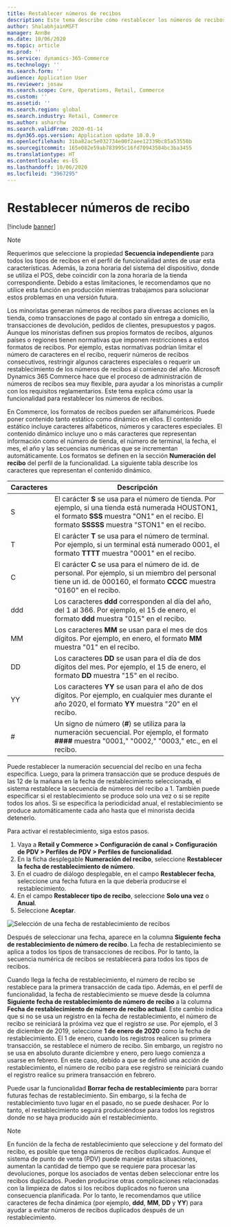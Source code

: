 ```yaml
---
title: Restablecer números de recibos
description: Este tema describe cómo restablecer los números de recibos que se utilizan para diversas acciones en una fecha deseada (por ejemplo, el ejercicio o el año natural).
author: ShalabhjainMSFT
manager: AnnBe
ms.date: 10/06/2020
ms.topic: article
ms.prod: ''
ms.service: dynamics-365-Commerce
ms.technology: ''
ms.search.form: ''
audience: Application User
ms.reviewer: josaw
ms.search.scope: Core, Operations, Retail, Commerce
ms.custom: ''
ms.assetid: ''
ms.search.region: global
ms.search.industry: Retail, Commerce
ms.author: asharchw
ms.search.validFrom: 2020-01-14
ms.dyn365.ops.version: Application update 10.0.9
ms.openlocfilehash: 31ba82ac5e032734e00f2aee12339bc85a53550b
ms.sourcegitcommit: 165e082e59ab783995c16fd70943584bc3ba3455
ms.translationtype: HT
ms.contentlocale: es-ES
ms.lasthandoff: 10/06/2020
ms.locfileid: "3967295"
---
```

# <a name="reset-receipt-numbers"></a>Restablecer números de recibo 

[!include [banner](includes/banner.md)]

> [!NOTE]
> Requerimos que seleccione la propiedad **Secuencia independiente** para todos los tipos de recibos en el perfil de funcionalidad antes de usar esta características. Además, la zona horaria del sistema del dispositivo, donde se utiliza el POS, debe coincidir con la zona horaria de la tienda correspondiente. Debido a estas limitaciones, le recomendamos que no utilice esta función en producción mientras trabajamos para solucionar estos problemas en una versión futura. 

Los minoristas generan números de recibos para diversas acciones en la tienda, como transacciones de pago al contado sin entrega a domicilio, transacciones de devolución, pedidos de clientes, presupuestos y pagos. Aunque los minoristas definen sus propios formatos de recibos, algunos países o regiones tienen normativas que imponen restricciones a estos formatos de recibos. Por ejemplo, estas normativas podrían limitar el número de caracteres en el recibo, requerir números de recibos consecutivos, restringir algunos caracteres especiales o requerir un restablecimiento de los números de recibos al comienzo del año. Microsoft Dynamics 365 Commerce hace que el proceso de administración de números de recibos sea muy flexible, para ayudar a los minoristas a cumplir con los requisitos reglamentarios. Este tema explica cómo usar la funcionalidad para restablecer los números de recibos.

En Commerce, los formatos de recibos pueden ser alfanuméricos. Puede poner contenido tanto estático como dinámico en ellos. El contenido estático incluye caracteres alfabéticos, números y caracteres especiales. El contenido dinámico incluye uno o más caracteres que representan información como el número de tienda, el número de terminal, la fecha, el mes, el año y las secuencias numéricas que se incrementan automáticamente. Los formatos se definen en la sección **Numeración del recibo** del perfil de la funcionalidad. La siguiente tabla describe los caracteres que representan el contenido dinámico.

| Caracteres | Descripción |
|------------|-------------|
| S          | El carácter **S** se usa para el número de tienda. Por ejemplo, si una tienda está numerada HOUSTON1, el formato **SSS** muestra "ON1" en el recibo. El formato **SSSSS** muestra "STON1" en el recibo. |
| T          | El carácter **T** se usa para el número de terminal. Por ejemplo, si un terminal está numerado 0001, el formato **TTTT** muestra "0001" en el recibo. |
| C          | El carácter **C** se usa para el número de id. de personal. Por ejemplo, si un miembro del personal tiene un id. de 000160, el formato **CCCC** muestra "0160" en el recibo. |
| ddd        | Los caracteres **ddd** corresponden al día del año, del 1 al 366. Por ejemplo, el 15 de enero, el formato **ddd** muestra "015" en el recibo. |
| MM         | Los caracteres **MM** se usan para el mes de dos dígitos. Por ejemplo, en enero, el formato **MM** muestra "01" en el recibo. |
| DD         | Los caracteres **DD** se usan para el día de dos dígitos del mes. Por ejemplo, el 15 de enero, el formato **DD** muestra "15" en el recibo. |
| YY         | Los caracteres **YY** se usan para el año de dos dígitos. Por ejemplo, en cualquier mes durante el año 2020, el formato **YY** muestra "20" en el recibo. |
| \#         | Un signo de número (**\#**) se utiliza para la numeración secuencial. Por ejemplo, el formato **####** muestra "0001," "0002," "0003," etc., en el recibo. |

Puede restablecer la numeración secuencial del recibo en una fecha específica. Luego, para la primera transacción que se produce después de las 12 de la mañana en la fecha de restablecimiento seleccionada, el sistema restablece la secuencia de números del recibo a 1. También puede especificar si el restablecimiento se produce solo una vez o si se repite todos los años. Si se especifica la periodicidad anual, el restablecimiento se produce automáticamente cada año hasta que el minorista decida detenerlo. 

Para activar el restablecimiento, siga estos pasos.

1. Vaya a **Retail y Commerce \> Configuración de canal \> Configuración de PDV \> Perfiles de PDV \> Perfiles de funcionalidad**.
1. En la ficha desplegable **Numeración del recibo**, seleccione **Restablecer la fecha de restablecimiento de número**.
1. En el cuadro de diálogo desplegable, en el campo **Restablecer fecha**, seleccione una fecha futura en la que debería producirse el restablecimiento.
1. En el campo **Restablecer tipo de recibo**, seleccione **Solo una vez** o **Anual**.
1. Seleccione **Aceptar**.

![Selección de una fecha de restablecimiento de recibos](media/Enable_receipt_reset.png "Selección de una fecha de restablecimiento de recibos")

Después de seleccionar una fecha, aparece en la columna **Siguiente fecha de restablecimiento de número de recibo**. La fecha de restablecimiento se aplica a todos los tipos de transacciones de recibos. Por lo tanto, la secuencia numérica de recibos se restablecerá para todos los tipos de recibos.

Cuando llega la fecha de restablecimiento, el número de recibo se restablece para la primera transacción de cada tipo. Además, en el perfil de funcionalidad, la fecha de restablecimiento se mueve desde la columna **Siguiente fecha de restablecimiento de número de recibo** a la columna **Fecha de restablecimiento de número de recibo actual**. Este cambio indica que si no se usa un registro en la fecha de restablecimiento, el número de recibo se reiniciará la próxima vez que el registro *se* use. Por ejemplo, el 3 de diciembre de 2019, seleccione **1 de enero de 2020** como la fecha de restablecimiento. El 1 de enero, cuando los registros realicen su primera transacción, se restablece el número de recibo. Sin embargo, un registro no se usa en absoluto durante diciembre y enero, pero luego comienza a usarse en febrero. En este caso, debido a que se definió una acción de restablecimiento, el número de recibo para ese registro se reiniciará cuando el registro realice su primera transacción en febrero.

Puede usar la funcionalidad **Borrar fecha de restablecimiento** para borrar futuras fechas de restablecimiento. Sin embargo, si la fecha de restablecimiento tuvo lugar en el pasado, no se puede deshacer. Por lo tanto, el restablecimiento seguirá produciéndose para todos los registros donde no se haya producido aún el restablecimiento.

> [!NOTE]
> En función de la fecha de restablecimiento que seleccione y del formato del recibo, es posible que tenga números de recibos duplicados. Aunque el sistema de punto de venta (PDV) puede manejar estas situaciones, aumentan la cantidad de tiempo que se requiere para procesar las devoluciones, porque los asociados de ventas deben seleccionar entre los recibos duplicados. Pueden producirse otras complicaciones relacionadas con la limpieza de datos si los recibos duplicados no fueron una consecuencia planificada. Por lo tanto, le recomendamos que utilice caracteres de fecha dinámica (por ejemplo, **ddd**, **MM**, **DD** y **YY**) para ayudar a evitar números de recibos duplicados después de un restablecimiento.
